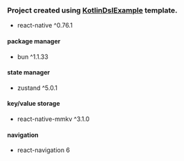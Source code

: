 ### Project created using [KotlinDslExample](https://github.com/kingsword09/KotlinDslExample) template.

- react-native ^0.76.1
#### package manager
- bun ^1.1.33

#### state manager
- zustand ^5.0.1

#### key/value storage
- react-native-mmkv ^3.1.0

#### navigation
- react-navigation 6